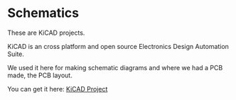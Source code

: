 # Schematics
These are KiCAD projects.

KiCAD is an  cross platform and open source Electronics Design Automation Suite.

We used it here for making schematic diagrams and where we had a PCB made, the PCB layout.

You can get it here: [KiCAD Project](http://kicad-pcb.org/)
